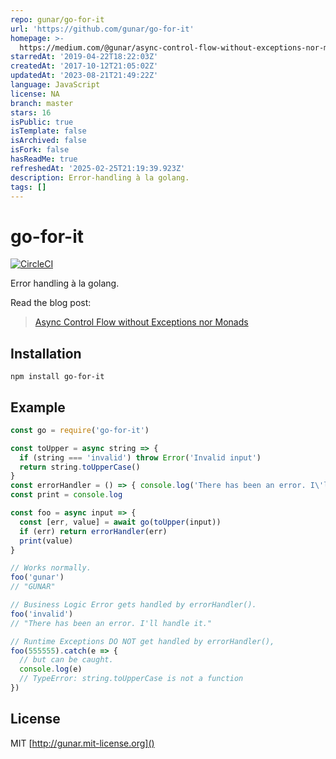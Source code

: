 ```yaml
---
repo: gunar/go-for-it
url: 'https://github.com/gunar/go-for-it'
homepage: >-
  https://medium.com/@gunar/async-control-flow-without-exceptions-nor-monads-b19af2acc553
starredAt: '2019-04-22T18:22:03Z'
createdAt: '2017-10-12T21:05:02Z'
updatedAt: '2023-08-21T21:49:22Z'
language: JavaScript
license: NA
branch: master
stars: 16
isPublic: true
isTemplate: false
isArchived: false
isFork: false
hasReadMe: true
refreshedAt: '2025-02-25T21:19:39.923Z'
description: Error-handling à la golang.
tags: []
---
```


# go-for-it

[![CircleCI](https://circleci.com/gh/gunar/go-for-it.svg?style=svg)](https://circleci.com/gh/gunar/go-for-it)

Error handling à la golang.

Read the blog post:
> [Async Control Flow without Exceptions nor Monads](https://medium.com/@gunar/async-control-flow-without-exceptions-nor-monads-b19af2acc553)


## Installation
```
npm install go-for-it
```

## Example

```js
const go = require('go-for-it')

const toUpper = async string => {
  if (string === 'invalid') throw Error('Invalid input')
  return string.toUpperCase()
}
const errorHandler = () => { console.log('There has been an error. I\'ll handle it.') }
const print = console.log

const foo = async input => {
  const [err, value] = await go(toUpper(input))
  if (err) return errorHandler(err)
  print(value)
}

// Works normally.
foo('gunar')
// "GUNAR"

// Business Logic Error gets handled by errorHandler().
foo('invalid')
// "There has been an error. I'll handle it."

// Runtime Exceptions DO NOT get handled by errorHandler(),
foo(555555).catch(e => {
  // but can be caught.
  console.log(e)
  // TypeError: string.toUpperCase is not a function
})
```

## License

MIT [http://gunar.mit-license.org]()
